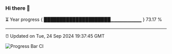 ### Hi there 👋

⏳ Year progress { █████████████████████▁▁▁▁▁▁▁▁▁ } 73.17 %

---

⏰ Updated on Tue, 24 Sep 2024 19:37:45 GMT

![Progress Bar CI](https://github.com/IshwaranRudhara/GIT-ACTION/workflows/Progress%20Bar%20CI/badge.svg)
